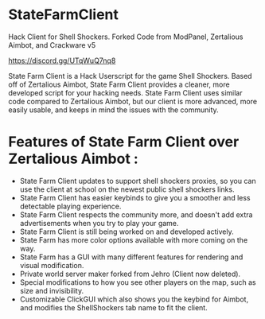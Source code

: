 # StateFarmClient
Hack Client for Shell Shockers. Forked Code from ModPanel, Zertalious Aimbot, and Crackware v5

https://discord.gg/UTqWuQ7nq8 

State Farm Client is a Hack Userscript for the game Shell Shockers. Based off of Zertalious Aimbot, State Farm Client provides a cleaner, more developed script for your hacking needs. State Farm Client uses similar code compared to Zertalious Aimbot, but our client is more advanced, more easily usable, and keeps in mind the issues with the community.

# Features of State Farm Client over Zertalious Aimbot :
- State Farm Client updates to support shell shockers proxies, so you can use the client at school on the newest public shell shockers links.
- State Farm Client has easier keybinds to give you a smoother and less detectable playing experience.
- State Farm Client respects the community more, and doesn't add extra advertisements when you try to play your game.
- State Farm Client is still being worked on and developed actively.
- State Farm has more color options available with more coming on the way.
- State Farm has a GUI with many different features for rendering and visual modification.
- Private world server maker forked from Jehro (Client now deleted). 
- Special modifications to how you see other players on the map, such as size and invisibility.
- Customizable ClickGUI which also shows you the keybind for Aimbot, and modifies the ShellShockers tab name to fit the client.
